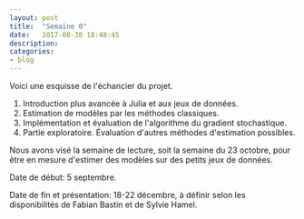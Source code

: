 ```yaml
---
layout: post
title:  "Semaine 0"
date:   2017-08-30 18:48:45
description:
categories:
- blog
---
```


Voici une esquisse de l'échancier du projet.

1. Introduction plus avancée à Julia et aux jeux de données.
2. Estimation de modèles par les méthodes classiques.
3. Implémentation et évaluation de l'algorithme du gradient stochastique.
4. Partie exploratoire. Évaluation d'autres méthodes d'estimation possibles.

Nous avons visé la semaine de lecture, soit la semaine du 23 octobre, pour être en mesure d'estimer des modèles sur des petits jeux de données.

Date de début: 5 septembre.

Date de fin et présentation: 18-22 décembre, à définir selon les disponibilités de Fabian Bastin et de Sylvie Hamel.

